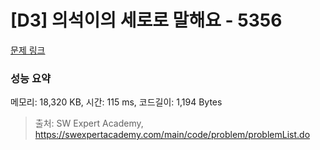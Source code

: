 # [D3] 의석이의 세로로 말해요 - 5356 

[문제 링크](https://swexpertacademy.com/main/code/problem/problemDetail.do?contestProbId=AWVWgkP6sQ0DFAUO) 

### 성능 요약

메모리: 18,320 KB, 시간: 115 ms, 코드길이: 1,194 Bytes



> 출처: SW Expert Academy, https://swexpertacademy.com/main/code/problem/problemList.do